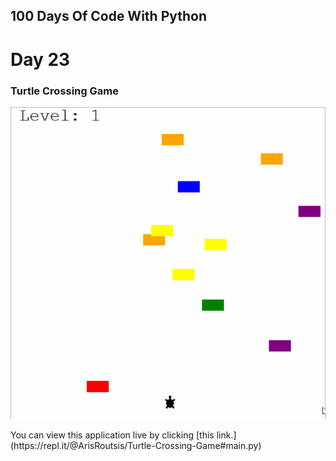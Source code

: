 ## 100 Days Of Code With Python

# Day 23

### Turtle Crossing Game

<p align="Left">
  <img src="./Turtle-Cross-Game-Sample.gif" min-width="370px">
</p>
You can view this application live by clicking [this link.](https://repl.it/@ArisRoutsis/Turtle-Crossing-Game#main.py)
